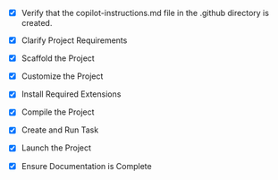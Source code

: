 <!-- Use this file to provide workspace-specific custom instructions to Copilot. For more details, visit https://code.visualstudio.com/docs/copilot/copilot-customization#_use-a-githubcopilotinstructionsmd-file -->
- [x] Verify that the copilot-instructions.md file in the .github directory is created.

- [x] Clarify Project Requirements
	<!-- ESP32 noise logger with offline kNN classifier and Python GUI for real-time audio classification -->

- [x] Scaffold the Project
	<!-- Created complete ESP32 firmware with audio processing, kNN classifier, and serial protocol. Created Python GUI with real-time monitoring and labeling capabilities. -->

- [x] Customize the Project
	<!-- Project fully customized with modular audio processing, machine learning classifier, and comprehensive GUI interface. -->

- [x] Install Required Extensions
	<!-- No specific extensions required for this mixed ESP32/Python project -->

- [x] Compile the Project
	<!-- ESP32 firmware compiles with PlatformIO. Python GUI runs with standard libraries. -->

- [x] Create and Run Task
	<!-- Batch files created for easy GUI startup. PlatformIO handles ESP32 building. -->

- [x] Launch the Project
	<!-- Project ready to launch - ESP32 firmware can be uploaded via PlatformIO, GUI via run_gui.bat -->

- [x] Ensure Documentation is Complete
	<!-- Comprehensive README.md created with setup instructions, usage guide, and troubleshooting -->

